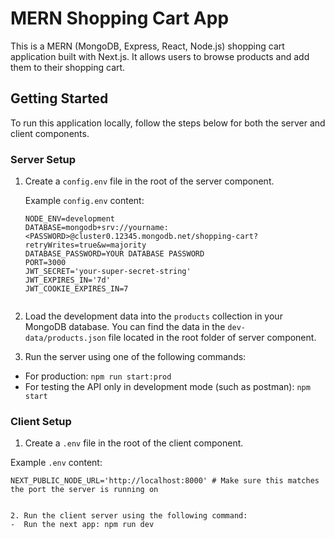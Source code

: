 # MERN Shopping Cart App

This is a MERN (MongoDB, Express, React, Node.js) shopping cart application built with Next.js. It allows users to browse products and add them to their shopping cart.

## Getting Started

To run this application locally, follow the steps below for both the server and client components.

### Server Setup

1. Create a `config.env` file in the root of the server component.

   Example `config.env` content:
   ```env
   NODE_ENV=development
   DATABASE=mongodb+srv://yourname:<PASSWORD>@cluster0.12345.mongodb.net/shopping-cart?retryWrites=true&w=majority
   DATABASE_PASSWORD=YOUR DATABASE PASSWORD
   PORT=3000
   JWT_SECRET='your-super-secret-string'
   JWT_EXPIRES_IN='7d'
   JWT_COOKIE_EXPIRES_IN=7


2. Load the development data into the `products` collection in your MongoDB database. You can find the data in the `dev-data/products.json` file located in the root folder of server component.

3. Run the server using one of the following commands:
- For production: `npm run start:prod`
- For testing the API only in development mode (such as postman): `npm start`

### Client Setup

1. Create a `.env` file in the root of the client component.

Example `.env` content:
```env
NEXT_PUBLIC_NODE_URL='http://localhost:8000' # Make sure this matches the port the server is running on


2. Run the client server using the following command:
-  Run the next app: npm run dev


